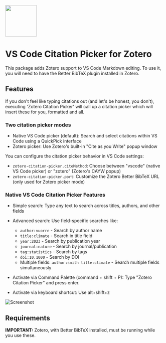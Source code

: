 <a href="https://marketplace.visualstudio.com/items?itemName=mblode.zotero">
  <img src="https://github.com/mblode/vscode-zotero/blob/master/images/icon.png?raw=true" alt="" width=100 height=100>
</a>

# VS Code Citation Picker for Zotero

This package adds Zotero support to VS Code Markdown editing. To use it, you will need to have the Better BibTeX plugin installed in Zotero.

## Features

If you don't feel like typing citations out (and let's be honest, you don't), executing 'Zotero Citation Picker' will call up a citation picker which will insert these for you, formatted and all.

### Two citation picker modes

- Native VS Code picker (default): Search and select citations within VS Code using a QuickPick interface
- Zotero picker: Use Zotero's built-in "Cite as you Write" popup window

You can configure the citation picker behavior in VS Code settings:

- `zotero-citation-picker.citeMethod`: Choose between "vscode" (native VS Code picker) or "zotero" (Zotero's CAYW popup)
- `zotero-citation-picker.port`: Customize the Zotero Better BibTeX URL (only used for Zotero picker mode)

### Native VS Code Citation Picker Features

- Simple search: Type any text to search across titles, authors, and other fields
- Advanced search: Use field-specific searches like:
  - `author:vuorre` - Search by author name
  - `title:climate` - Search in title field
  - `year:2023` - Search by publication year
  - `journal:nature` - Search by journal/publication
  - `tag:statistics` - Search by tags
  - `doi:10.1000` - Search by DOI
  - Multiple fields: `author:smith title:climate` - Search multiple fields simultaneously

- Activate via Command Palette (command + shift + P): Type "Zotero Citation Picker" and press enter.
- Activate via keyboard shortcut: Use alt+shift+z

![Screenshot](images/screenshot.png)

## Requirements

**IMPORTANT:** Zotero, with Better BibTeX installed, must be running while you use these.
